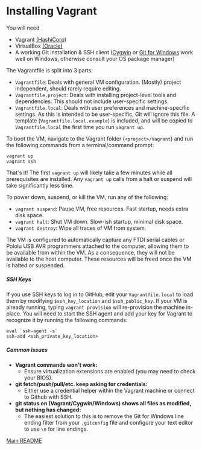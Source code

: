 # Installing Vagrant
You will need
-   Vagrant [(HashiCorp)][vagrant install]
-   VirtualBox [(Oracle)][virtualbox install]
-   A working Git installation & SSH client ([Cygwin][] or [Git for Windows][]
    work well on Windows, otherwise consult your OS package manager)

The Vagrantfile is split into 3 parts:
-   `Vagrantfile`: Deals with general VM configuration. (Mostly) project
    independent, should rarely require editing.
-   `Vagrantfile.project`: Deals with installing project-level tools and
    dependencies. This should not include user-specific settings.
-   `Vagrantfile.local`: Deals with user preferences and machine-specific
    settings. As this is intended to be user-specific, Git will ignore this
    file. A template (`Vagrantfile.local.example`) is included, and will be
    copied to `Vagrantfile.local` the first time you run `vagrant up`.

To boot the VM, navigate to the Vagrant folder (`<project>/Vagrant`) and run the
following commands from a terminal/command prompt:
```
vagrant up
vagrant ssh
```
That's it! The first `vagrant up` will likely take a few minutes while all
prerequisites are installed. Any `vagrant up` calls from a halt or suspend will
take significantly less time.

To power down, suspend, or kill the VM, run any of the following:
-   `vagrant suspend`: Pause VM, free resources. Fast startup, needs extra disk
    space.
-   `vagrant halt`: Shut VM down. Slow-ish startup, minimal disk space.
-   `vagrant destroy`: Wipe all traces of VM from system.

The VM is configured to automatically capture any FTDI serial cables or Pololu
USB AVR programmers attached to the computer, allowing them to be available
from within the VM. As a consequence, they will not be available to the host
computer. These resources will be freed once the VM is halted or suspended.

##### SSH Keys
If you use SSH keys to log in to GitHub, edit your `Vagrantfile.local` to load
them by modifying `$ssh_key_location` and `$ssh_public_key`. If your VM is
already running, typing `vagrant provision` will re-provision the machine
in-place. You will need to start the SSH agent and add your key for Vagrant to
recognize it by running the following commands:
```
eval `ssh-agent -s`
ssh-add <ssh_private_key_location>
```

##### Common issues
-   **Vagrant commands won't work:**
    -   Ensure virtualization extensions are enabled (you may need to check
        your BIOS).
-   **git fetch/push/pull/etc. keep asking for credentials:**
    -   Either use a credential helper within the Vagrant machine or connect to
        Github with SSH.
-   **git status on (Vagrant/Cygwin/Windows) shows all files as modified, but
    nothing has changed:**
    -   The easiest solution to this is to remove the Git for Windows line
        ending filter from your `.gitconfig` file and configure your text
        editor to use `\n` for line endings.

[Main README][]

[Main README]: ../README.md

[Cygwin]: https://cygwin.com/install.html
[Git for windows]: https://git-scm.com/download/win
[Vagrant install]: https://www.vagrantup.com/downloads.html
[Virtualbox install]: https://www.virtualbox.org/wiki/Downloads
